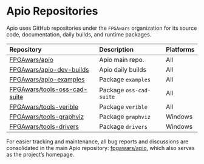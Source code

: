 # Apio Repositories

Apio uses GitHub repositories under the `FPGAwars` organization for its source code, documentation, daily builds, and runtime packages.

| Repository                                                                      | Description             | Platforms |
| :------------------------------------------------------------------------------ | :---------------------- | :-------- |
| [FPGAwars/apio](https://github.com/FPGAwars/apio)                               | Apio main repo.         | All       |
| [FPGAwars/apio-dev-builds](https://github.com/FPGAwars/apio-dev-builds)         | Apio daily builds       | All       |
| [FPGAwars/apio-examples](https://github.com/FPGAwars/apio-examples)             | Package `examples`      | All       |
| [FPGAwars/tools-oss-cad-suite](https://github.com/FPGAwars/tools-oss-cad-suite) | Package `oss-cad-suite` | All       |
| [FPGAwars/tools-verible](https://github.com/FPGAwars/tools-verible)             | Package `verible`       | All       |
| [FPGAwars/tools-graphviz](https://github.com/FPGAwars/tools-graphviz)           | Package `graphviz`      | Windows   |
| [FPGAwars/tools-drivers](https://github.com/FPGAwars/tools-drivers)             | Package `drivers`       | Windows   |

For easier tracking and maintenance, all bug reports and discussions are consolidated in the main Apio repository: [fpgawars/apio](https://github.com/fpgawars/apio), which also serves as the project’s homepage.
